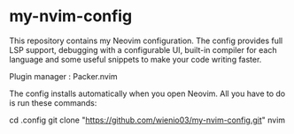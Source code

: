 # my-nvim-config
This repository contains my Neovim configuration. The config 
provides full LSP support, debugging with a configurable UI, built-in compiler for each language and some useful snippets to make your code writing faster. 

Plugin manager : Packer.nvim

The config installs automatically when you open Neovim. All you have to do is run these commands: 

cd .config
git clone "https://github.com/wienio03/my-nvim-config.git" nvim
